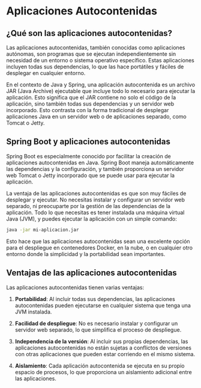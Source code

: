 # Aplicaciones Autocontenidas

## ¿Qué son las aplicaciones autocontenidas?

Las aplicaciones autocontenidas, también conocidas como aplicaciones autónomas, son programas que se ejecutan independientemente sin necesidad de un entorno o sistema operativo específico. Estas aplicaciones incluyen todas sus dependencias, lo que las hace portátiles y fáciles de desplegar en cualquier entorno.

En el contexto de Java y Spring, una aplicación autocontenida es un archivo JAR (Java Archive) ejecutable que incluye todo lo necesario para ejecutar la aplicación. Esto significa que el JAR contiene no solo el código de la aplicación, sino también todas sus dependencias y un servidor web incorporado. Esto contrasta con la forma tradicional de desplegar aplicaciones Java en un servidor web o de aplicaciones separado, como Tomcat o Jetty.

## Spring Boot y aplicaciones autocontenidas

Spring Boot es especialmente conocido por facilitar la creación de aplicaciones autocontenidas en Java. Spring Boot maneja automáticamente las dependencias y la configuración, y también proporciona un servidor web Tomcat o Jetty incorporado que se puede usar para ejecutar la aplicación.

La ventaja de las aplicaciones autocontenidas es que son muy fáciles de desplegar y ejecutar. No necesitas instalar y configurar un servidor web separado, ni preocuparte por la gestión de las dependencias de la aplicación. Todo lo que necesitas es tener instalada una máquina virtual Java (JVM), y puedes ejecutar la aplicación con un simple comando:

```bash
java -jar mi-aplicacion.jar
```

Esto hace que las aplicaciones autocontenidas sean una excelente opción para el despliegue en contenedores Docker, en la nube, o en cualquier otro entorno donde la simplicidad y la portabilidad sean importantes.

## Ventajas de las aplicaciones autocontenidas

Las aplicaciones autocontenidas tienen varias ventajas:

1. **Portabilidad**: Al incluir todas sus dependencias, las aplicaciones autocontenidas pueden ejecutarse en cualquier sistema que tenga una JVM instalada.

2. **Facilidad de despliegue**: No es necesario instalar y configurar un servidor web separado, lo que simplifica el proceso de despliegue.

3. **Independencia de la versión**: Al incluir sus propias dependencias, las aplicaciones autocontenidas no están sujetas a conflictos de versiones con otras aplicaciones que pueden estar corriendo en el mismo sistema.

4. **Aislamiento**: Cada aplicación autocontenida se ejecuta en su propio espacio de procesos, lo que proporciona un aislamiento adicional entre las aplicaciones.